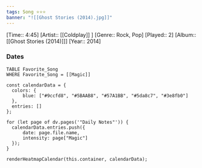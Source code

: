```yaml
---
tags: Song ⭐⭐⭐ 
banner: "![[Ghost Stories (2014).jpg]]"
---
```

[Time:: 4:45]
[Artist:: [[Coldplay]] ]
[Genre:: Rock, Pop]
[Played:: 2]
[Album:: [[Ghost Stories (2014)]]]
[Year:: 2014]
### Dates
````dataview
TABLE Favorite_Song
WHERE Favorite_Song = [[Magic]]
````
  ```dataviewjs
const calendarData = { 
	colors: { 
		blue: ["#9ccfd8", "#5BAAB8", "#57A1BB", "#5da8c7", "#3e8fb0"] 
	}, 
	entries: [] 
}; 

for (let page of dv.pages('"Daily Notes"')) { 
	calendarData.entries.push({ 
		date: page.file.name, 
		intensity: page["Magic"]
	}); 
} 

renderHeatmapCalendar(this.container, calendarData);
```
